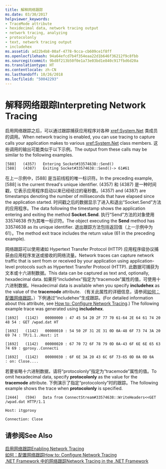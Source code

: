 ```yaml
---
title: 解释网络跟踪
ms.date: 03/30/2017
helpviewer_keywords:
- TraceMode attribute
- hexidecimal data, network tracing output
- network tracing, analyzing
- protocolonly
- text, network tracing output
- includehex
ms.assetid: ad22b4b8-00af-4778-9cca-cb609ce1f8ff
ms.openlocfilehash: 94a64efcd7b4f354eaa22d1b646f36212f9c8fbb
ms.sourcegitcommit: 9bd8f213b50f0e1a73e03bd1e840c917fbd6d20a
ms.translationtype: HT
ms.contentlocale: zh-CN
ms.lasthandoff: 10/26/2018
ms.locfileid: "50042293"
---
```

# <a name="interpreting-network-tracing"></a><span data-ttu-id="215d2-102">解释网络跟踪</span><span class="sxs-lookup"><span data-stu-id="215d2-102">Interpreting Network Tracing</span></span>
<span data-ttu-id="215d2-103">启用网络跟踪之后，可以通过跟踪捕获应用程序对各种 <xref:System.Net> 类成员的调用。</span><span class="sxs-lookup"><span data-stu-id="215d2-103">When network tracing is enabled, you can use tracing to capture calls your application makes to various <xref:System.Net> class members.</span></span> <span data-ttu-id="215d2-104">这些调用的输出可能类似于以下示例。</span><span class="sxs-lookup"><span data-stu-id="215d2-104">The output from these calls may be similar to the following examples.</span></span>  
  
```  
[588]   (4357)   Entering Socket#33574638::Send()  
[588]   (4387)   Exiting Socket#33574638::Send()-> 61#61  
```  
  
 <span data-ttu-id="215d2-105">在上一示例中，[588] 是当前线程的唯一标识符。</span><span class="sxs-lookup"><span data-stu-id="215d2-105">In the preceding example, [588] is the current thread's unique identifier.</span></span> <span data-ttu-id="215d2-106">(4357) 和 (4387) 是一种时间戳，它表示应用程序启动以来已经经过的毫秒数。</span><span class="sxs-lookup"><span data-stu-id="215d2-106">(4357) and (4387) are timestamps denoting the number of milliseconds that have elapsed since the application started.</span></span> <span data-ttu-id="215d2-107">时间戳之后的数据显示了进入和退出“Socket.Send”方法的应用程序。</span><span class="sxs-lookup"><span data-stu-id="215d2-107">The data following the timestamp shows the application entering and exiting the method **Socket.Send**.</span></span> <span data-ttu-id="215d2-108">执行“Send”方法的对象使用 33574638 作为其唯一标识符。</span><span class="sxs-lookup"><span data-stu-id="215d2-108">The object executing the **Send** method has 33574638 as its unique identifier.</span></span> <span data-ttu-id="215d2-109">退出跟踪方法包括返回值（上一示例中为 61）。</span><span class="sxs-lookup"><span data-stu-id="215d2-109">The method exit trace includes the return value (61 in the preceding example).</span></span>  
  
 <span data-ttu-id="215d2-110">网络跟踪可以使用诸如 Hypertext Transfer Protocol (HTTP) 应用程序级协议捕获由应用程序发送或接收的网络流量。</span><span class="sxs-lookup"><span data-stu-id="215d2-110">Network traces can capture network traffic that is sent from or received by your application using application-level protocols such as Hypertext Transfer Protocol (HTTP).</span></span> <span data-ttu-id="215d2-111">此数据可捕获为文本或十六进制数据。</span><span class="sxs-lookup"><span data-stu-id="215d2-111">This data can be captured as text and, optionally, hexadecimal data.</span></span> <span data-ttu-id="215d2-112">如果将“includehex”指定为“tracemode”属性的值，可使用十六进制数据。</span><span class="sxs-lookup"><span data-stu-id="215d2-112">Hexadecimal data is available when you specify **includehex** as the value of the **tracemode** attribute.</span></span> <span data-ttu-id="215d2-113">（有关此属性的详细信息，请参阅[如何：配置网络跟踪](../../../docs/framework/network-programming/how-to-configure-network-tracing.md)。）下例通过“includehex”生成跟踪。</span><span class="sxs-lookup"><span data-stu-id="215d2-113">(For detailed information about this attribute, see [How to: Configure Network Tracing](../../../docs/framework/network-programming/how-to-configure-network-tracing.md).) The following example trace was generated using **includehex**.</span></span>  
  
 `[1692]   (1142)   00000000 : 47 45 54 20 2F 77 70 61-64 2E 64 61 74 20 48 54 : GET /wpad.dat HT`  
  
 `[1692]   (1142)   00000010 : 54 50 2F 31 2E 31 0D 0A-48 6F 73 74 3A 20 69 74 : TP/1.1..Host: it`  
  
 `[1692]   (1142)   00000020 : 67 70 72 6F 78 79 0D 0A-43 6F 6E 6E 65 63 74 69 : gproxy..Connecti`  
  
 `[1692]   (1142)   00000030 : 6F 6E 3A 20 43 6C 6F 73-65 0D 0A 0D 0A     : on: Close....`  
  
 <span data-ttu-id="215d2-114">若要省略十六进制数据，请将“protocolonly”指定为“tracemode”属性的值。</span><span class="sxs-lookup"><span data-stu-id="215d2-114">To omit hexadecimal data, specify **protocolonly** as the value for the **tracemode** attribute.</span></span> <span data-ttu-id="215d2-115">下例演示了指定“protocolonly”时的跟踪。</span><span class="sxs-lookup"><span data-stu-id="215d2-115">The following example shows the trace when **protocolonly** is specified.</span></span>  
  
 `[2444]   (594)   Data from ConnectStream#33574638::WriteHeaders<<GET /wpad.dat HTTP/1.1`  
  
 `Host: itgproxy`  
  
 `Connection: Close`  
  
## <a name="see-also"></a><span data-ttu-id="215d2-116">请参阅</span><span class="sxs-lookup"><span data-stu-id="215d2-116">See Also</span></span>  
 [<span data-ttu-id="215d2-117">启用网络跟踪</span><span class="sxs-lookup"><span data-stu-id="215d2-117">Enabling Network Tracing</span></span>](../../../docs/framework/network-programming/enabling-network-tracing.md)  
 [<span data-ttu-id="215d2-118">如何：配置网络跟踪</span><span class="sxs-lookup"><span data-stu-id="215d2-118">How to: Configure Network Tracing</span></span>](../../../docs/framework/network-programming/how-to-configure-network-tracing.md)  
 [<span data-ttu-id="215d2-119">.NET Framework 中的网络跟踪</span><span class="sxs-lookup"><span data-stu-id="215d2-119">Network Tracing in the .NET Framework</span></span>](../../../docs/framework/network-programming/network-tracing.md)
